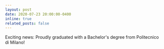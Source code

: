 ```yaml
---
layout: post
date: 2020-07-23 20:00:00-0400
inline: true
related_posts: false
---
```


Exciting news: Proudly graduated with a Bachelor's degree from Politecnico di Milano!
